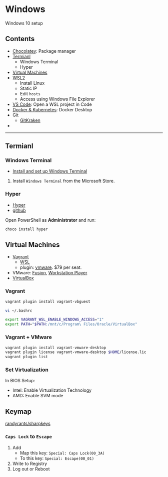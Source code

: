 # Windows

Windows 10 setup

## Contents

- [Chocolatey](https://chocolatey.org/): Package manager
- [Termianl](#termianl)
  - Windows Terminal
  - Hyper
- [Virtual Machines](#virtual-machines)
- [WSL2](wsl2.md)
  - Install Linux
  - Static IP
  - Edit `hosts`
  - Access using Windows File Explorer
- [VS Code](vscode.md): Open a WSL project in Code
- [Docker & Kubernetes](docker.desktop.md): Docker Desktop
- Git
  - [GitKraken](https://www.gitkraken.com/)
- [Keymap]:(#keymap)

---

## Termianl

### Windows Terminal

- [Install and set up Windows Terminal](https://docs.microsoft.com/en-us/windows/terminal/get-started)

1. Install `Windows Terminal` from the Microsoft Store.

### Hyper

- [Hyper](https://hyper.is/)
- [github](https://github.com/vercel/hyper)

Open PowerShell as **Administrator** and run:

```bash
choco install hyper
```

## Virtual Machines

- [Vagrant](https://www.vagrantup.com/downloads)
  - [WSL](https://www.vagrantup.com/docs/other/wsl)
  - plugin: [vmware](https://www.vagrantup.com/vmware). $79 per seat.
- VMware: [Fusion](https://www.vmware.com/products/fusion.html), [Workstation Player](https://www.vmware.com/products/workstation-player.html)
- [VirtualBox](https://www.virtualbox.org/wiki/Downloads)

### Vagrant

```bash
vagrant plugin install vagrant-vbguest
```

```bash
vi ~/.bashrc

export VAGRANT_WSL_ENABLE_WINDOWS_ACCESS="1"
export PATH="$PATH:/mnt/c/Program\ Files/Oracle/VirtualBox"
```

### Vagrant + VMware

```bash
vagrant plugin install vagrant-vmware-desktop
vagrant plugin license vagrant-vmware-desktop $HOME/license.lic
vagrant plugin list
```

### Set Virtualization

In BIOS Setup:

- Intel: Enable Virtualization Technology
- AMD: Enable SVM mode

## Keymap

[randyrants/sharpkeys](https://github.com/randyrants/sharpkeys)

### `Caps Lock` to `Escape`

1. Add
   - Map this key: `Special: Caps Lock(00_3A)`
   - To this key: `Special: Escape(00_01)`
1. Write to Registry
1. Log out or Reboot
